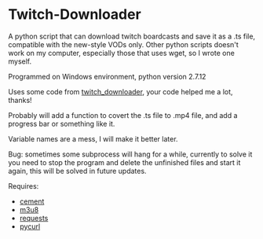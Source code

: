# Twitch-Downloader
A python script that can download twitch boardcasts and save it as a .ts file, compatible with the new-style VODs only.
Other python scripts doesn't work on my computer, especially those that uses wget, so I wrote one myself.

Programmed on Windows environment, python version 2.7.12

Uses some code from [twitch_downloader](https://github.com/ilyalissoboi/twitch_downloader), your code helped me a lot, thanks!

Probably will add a function to covert the .ts file to .mp4 file, and add a progress bar or something like it.

Variable names are a mess, I will make it better later.

Bug: sometimes some subprocess will hang for a while, currently to solve it you need to stop the program and delete the unfinished files and start it again, this will be solved in future updates.

Requires:
- [cement](https://pypi.python.org/pypi/cement/2.4.0)
- [m3u8](https://github.com/ilyalissoboi/m3u8)
- [requests](https://pypi.python.org/pypi/requests)
- [pycurl](https://pypi.python.org/pypi/pycurl/)

